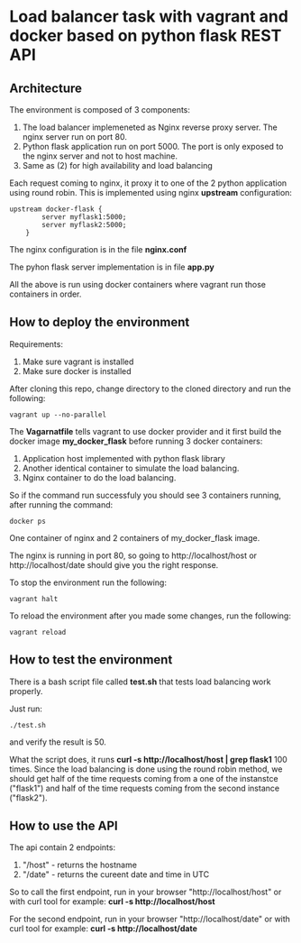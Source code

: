 # Load balancer task with vagrant and docker based on python flask REST API

## Architecture
The environment is composed of 3 components:
1. The load balancer implemeneted as Nginx reverse proxy server. The nginx server run on port 80.
2. Python flask application run on port 5000. The port is only exposed to the nginx server and not to host machine.
3. Same as (2) for high availability and load balancing

Each request coming to nginx, it proxy it to one of the 2 python application using round robin.
This is implemented using nginx **upstream** configuration:

```
upstream docker-flask {
        server myflask1:5000;
        server myflask2:5000;
    }
```

The nginx configuration is in the file **nginx.conf**

The pyhon flask server implementation is in file **app.py**

All the above is run using docker containers where vagrant run those containers in order.

## How to deploy the environment
Requirements:
1. Make sure vagrant is installed
2. Make sure docker is installed

After cloning this repo, change directory to the cloned directory and run the following:

```vagrant up --no-parallel```

The **Vagarnatfile** tells vagrant to use docker provider and it first build the docker image **my_docker_flask** before running 3 docker containers:
1. Application host implemented with python flask library
2. Another identical container to simulate the load balancing.
3. Nginx container to do the load balancing.

So if the command run successfuly you should see 3 containers running, after running the command:

```docker ps```

One container of nginx and 2 containers of my_docker_flask image.

The nginx is running in port 80, so going to http://localhost/host or http://localhost/date should give you the right response.

To stop the environment run the following:

```vagrant halt```

To reload the environment after you made some changes, run the following:

```vagrant reload```


## How to test the environment
There is a bash script file called **test.sh** that tests load balancing work properly.

Just run:

```./test.sh``` 

and verify the result is 50. 

What the script does, it runs **curl -s http://localhost/host | grep flask1** 100 times. Since the load balancing is done using the round robin method, we should get 
half of the time requests coming from a one of the instanstce ("flask1") and half of the time requests coming from the second instance ("flask2").

## How to use the API
The api contain 2 endpoints:
1. "/host" - returns the hostname
2. "/date" - returns the cureent date and time in UTC

So to call the first endpoint, run in your browser "http://localhost/host" or with curl tool for example: **curl -s http://localhost/host**

For the second endpoint, run in your browser "http://localhost/date" or with curl tool for example: **curl -s http://localhost/date**
